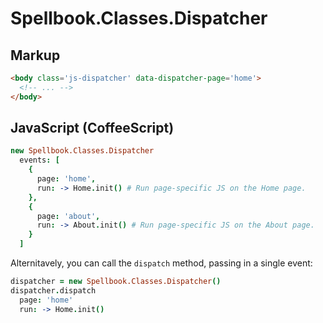 Spellbook.Classes.Dispatcher
============================

Markup
------

```html
<body class='js-dispatcher' data-dispatcher-page='home'>
  <!-- ... -->
</body>
```

JavaScript (CoffeeScript)
-------------------------

```coffeescript
new Spellbook.Classes.Dispatcher
  events: [
    {
      page: 'home',
      run: -> Home.init() # Run page-specific JS on the Home page.
    },
    {
      page: 'about',
      run: -> About.init() # Run page-specific JS on the About page.
    }
  ]
```

Alternitavely, you can call the `dispatch` method, passing in a single event:

```coffeescript
dispatcher = new Spellbook.Classes.Dispatcher()
dispatcher.dispatch
  page: 'home'
  run: -> Home.init()
```
